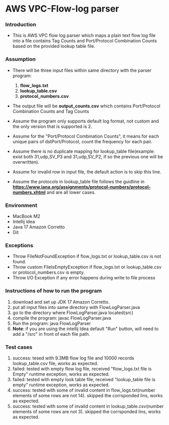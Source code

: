 # AWS VPC-Flow-log parser

### Introduction
* This is AWS VPC flow log parser which maps a plain text flow log file into a file contains Tag Counts and Port/Protocol Combination Counts based on the provided lookup table file.


### Assumption
* There will be three input files within same directory with the parser program:
    1. **flow_logs.txt**
    2. **lookup_table.csv**
    3. **protocol_numbers.csv**

* The output file will be **output_counts.csv** which contains Port/Protocol Combination Counts and Tag Counts
* Assume the program only supports default log format, not custom and the only version that is supported is 2.
* Assume for the "Port/Protocol Combination Counts", it means for each unique pairs of dstPort/Protocol, count the frequency for each pair.
* Assume there is no duplicate mapping for lookup_table file(example: exist both 31,udp,SV_P3 and 31,udp,SV_P2, if so the previous one will be overwritten).
* Assume for invalid row in input file, the default action is to skip this line.
* Assume the protocols in lookup_table file follows the guidline in **https://www.iana.org/assignments/protocol-numbers/protocol-numbers.xhtml** and are all lower cases.

### Environment

* MacBook M2
* Intellij idea
* Java 17 Amazon Corretto
* Git

### Exceptions

* Throw FileNotFoundException if flow_logs.txt or lookup_table.csv is not found.
* Throw custom FileIsEmptyException if flow_logs.txt or lookup_table.csv or protocol_numbers.csv is empty.
* Throw I/O Exception if any error happens during write to file process


### Instructions of how to run the program
1. download and set up JDK 17 Amazon Corretto.
2. put all input files into same directory with FlowLogParser.java
3. go to the directory where FlowLogParser.java located(src)
4. compile the program: javac FlowLogParser.java
5. Run the program: java FlowLogParser
6. **Note**: if you are using the intellij Idea default "Run" button, will need to add a "/src" in front of each file path.

### Test cases

1. success: tesed with 9.3MB flow log file and 10000 records lookup_table.csv file, works as expected.
2. failed: tested with empty flow log file, received "flow_logs.txt file is Empty" runtime exception, works as expected.
3. failed: tested with empty look table file, received "lookup_table file is empty" runtime exception, works as expected.
4. success: tested with some of invalid content in flow_logs.txt(number elements of some rows are not 14). skipped the corrsponded lins, works as expected.
5. success: tested with some of invalid content in lookup_table.csv(number elements of some rows are not 3). skipped the corrsponded lins, works as expected.